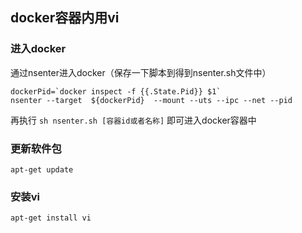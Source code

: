 ## docker容器内用vi
### 进入docker
通过nsenter进入docker（保存一下脚本到得到nsenter.sh文件中）
```
dockerPid=`docker inspect -f {{.State.Pid}} $1`
nsenter --target  ${dockerPid}  --mount --uts --ipc --net --pid
```
再执行
`sh nsenter.sh [容器id或者名称]`
即可进入docker容器中
### 更新软件包
```
apt-get update
```
### 安装vi
```
apt-get install vi
```